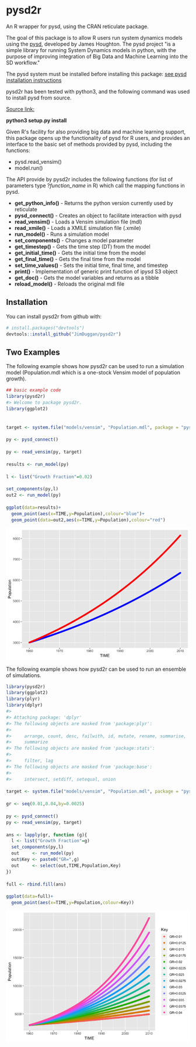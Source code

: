 
<!-- README.md is generated from README.Rmd. Please edit that file -->
pysd2r
======

An R wrapper for pysd, using the CRAN reticulate package.

The goal of this package is to allow R users run system dynamics models using the [pysd](https://pysd.readthedocs.io/en/master/), developed by James Houghton. The pysd project "is a simple library for running System Dynamics models in python, with the purpose of improving integration of Big Data and Machine Learning into the SD workflow."

The pysd system must be installed before installing this package: [see pysd installation instructions](https://pysd.readthedocs.io/en/master/installation.html)

pysd2r has been tested with python3, and the following command was used to install pysd from source.

[Source link:](https://github.com/JamesPHoughton/pysd)

**python3 setup.py install**

Given R's facility for also providing big data and machine learning support, this package opens up the functionality of pysd for R users, and provides an interface to the basic set of methods provided by pysd, including the functions:

-   pysd.read\_vensim()
-   model.run()

The API provide by pysd2r includes the following functions (for list of parameters type ?*function\_name* in R) which call the mapping functions in pysd.

-   **get\_python\_info()** - Returns the python version currently used by reticulate
-   **pysd\_connect()** - Creates an object to facilitate interaction with pysd
-   **read\_vensim()** - Loads a Vensim simulation file (mdl)
-   **read\_xmile()** - Loads a XMILE simulation file (.xmile)
-   **run\_model()** - Runs a simulation model
-   **set\_components()** - Changes a model parameter
-   **get\_timestep()** - Gets the time step (DT) from the model
-   **get\_initial\_time()** - Gets the initial time from the model
-   **get\_final\_time()** - Gets the final time from the model
-   **set\_time\_values()** - Sets the initial time, final time, and timestep
-   **print()** - Implementation of generic print function of ipysd S3 object
-   **get\_doc()** - Gets the model variables and returns as a tibble
-   **reload\_model()** - Reloads the original mdl file

Installation
------------

You can install pysd2r from github with:

``` r
# install.packages("devtools")
devtools::install_github("JimDuggan/pysd2r")
```

Two Examples
------------

The following example shows how pysd2r can be used to run a simulation model (Population.mdl which is a one-stock Vensim model of population growth).

``` r
## basic example code
library(pysd2r)
#> Welcome to package pysd2r.
library(ggplot2)


target <- system.file("models/vensim", "Population.mdl", package = "pysd2r")

py <- pysd_connect()

py <- read_vensim(py, target)

results <- run_model(py)

l <- list("Growth Fraction"=0.02)

set_components(py,l)
out2 <- run_model(py)

ggplot(data=results)+
  geom_point(aes(x=TIME,y=Population),colour="blue")+
  geom_point(data=out2,aes(x=TIME,y=Population),colour="red")
```

![](README-example1-1.png)

The following example shows how pysd2r can be used to run an ensemble of simulations.

``` r
library(pysd2r)
library(ggplot2)
library(plyr)
library(dplyr)
#> 
#> Attaching package: 'dplyr'
#> The following objects are masked from 'package:plyr':
#> 
#>     arrange, count, desc, failwith, id, mutate, rename, summarise,
#>     summarize
#> The following objects are masked from 'package:stats':
#> 
#>     filter, lag
#> The following objects are masked from 'package:base':
#> 
#>     intersect, setdiff, setequal, union

target <- system.file("models/vensim", "Population.mdl", package = "pysd2r")

gr <- seq(0.01,0.04,by=0.0025)

py <- pysd_connect()
py <- read_vensim(py, target)

ans <- lapply(gr, function (g){
  l <- list("Growth Fraction"=g)
  set_components(py,l)
  out     <- run_model(py)
  out$Key <- paste0("GR=",g)
  out     <- select(out,TIME,Population,Key)
})

full <- rbind.fill(ans)

ggplot(data=full)+
  geom_point(aes(x=TIME,y=Population,colour=Key))
```

![](README-example2-1.png)
